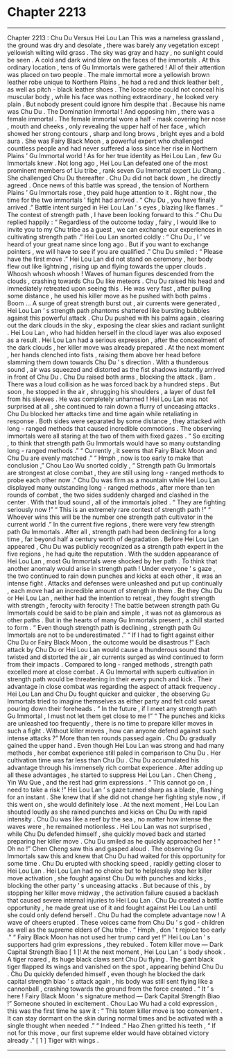 
# Chapter 2213


---

Chapter 2213 : Chu Du Versus Hei Lou Lan
This was a nameless grassland , the ground was dry and desolate , there was barely any vegetation except yellowish wilting wild grass .
The sky was gray and hazy , no sunlight could be seen .
A cold and dark wind blew on the faces of the immortals .
At this ordinary location , tens of Gu Immortals were gathered !
All of their attention was placed on two people .
The male immortal wore a yellowish brown leather robe unique to Northern Plains , he had a red and thick leather belt , as well as pitch - black leather shoes .
The loose robe could not conceal his muscular body , while his face was nothing extraordinary , he looked very plain .
But nobody present could ignore him despite that .
Because his name was Chu Du .
The Domination Immortal !
And opposing him , there was a female immortal .
The female immortal wore a half - mask covering her nose , mouth and cheeks , only revealing the upper half of her face , which showed her strong contours , sharp and long brows , bright eyes and a bold aura .
She was Fairy Black Moon , a powerful expert who challenged countless people and had never suffered a loss since her rise in Northern Plains ’ Gu Immortal world !
As for her true identity as Hei Lou Lan , few Gu Immortals knew .
Not long ago , Hei Lou Lan defeated one of the most prominent members of Liu tribe , rank seven Gu Immortal expert Liu Chang . She challenged Chu Du thereafter .
Chu Du did not back down , he directly agreed .
Once news of this battle was spread , the tension of Northern Plains ’ Gu Immortals rose , they paid huge attention to it .
Right now , the time for the two immortals ’ fight had arrived .
“ Chu Du , you have finally arrived .” Battle intent surged in Hei Lou Lan ’ s eyes , blazing like flames .
“ The contest of strength path , I have been looking forward to this .” Chu Du replied happily : “ Regardless of the outcome today , fairy , I would like to invite you to my Chu tribe as a guest , we can exchange our experiences in cultivating strength path .”
Hei Lou Lan snorted coldly : “ Chu Du , I ’ ve heard of your great name since long ago . But if you want to exchange pointers , we will have to see if you are qualified .”
Chu Du smiled : “ Please have the first move .”
Hei Lou Lan did not stand on ceremony , her body flew out like lightning , rising up and flying towards the upper clouds .
Whoosh whoosh whoosh !
Waves of human figures descended from the clouds , crashing towards Chu Du like meteors .
Chu Du raised his head and immediately retreated upon seeing this .
He was very fast , after pulling some distance , he used his killer move as he pushed with both palms .
Boom …
A surge of great strength burst out , air currents were generated , Hei Lou Lan ’ s strength path phantoms shattered like bursting bubbles against this powerful attack .
Chu Du pushed with his palms again , clearing out the dark clouds in the sky , exposing the clear skies and radiant sunlight .
Hei Lou Lan , who had hidden herself in the cloud layer was also exposed as a result .
Hei Lou Lan had a serious expression , after the concealment of the dark clouds , her killer move was already prepared .
At the next moment , her hands clenched into fists , raising them above her head before slamming them down towards Chu Du ’ s direction .
With a thunderous sound , air was squeezed and distorted as the fist shadows instantly arrived in front of Chu Du .
Chu Du raised both arms , blocking the attack .
Bam .
There was a loud collision as he was forced back by a hundred steps .
But soon , he stopped in the air , shrugging his shoulders , a layer of dust fell from his sleeves .
He was completely unharmed !
Hei Lou Lan was not surprised at all , she continued to rain down a flurry of unceasing attacks .
Chu Du blocked her attacks time and time again while retaliating in response .
Both sides were separated by some distance , they attacked with long - ranged methods that caused incredible commotions .
The observing immortals were all staring at the two of them with fixed gazes .
“ So exciting , to think that strength path Gu Immortals would have so many outstanding long - ranged methods .”
“ Currently , it seems that Fairy Black Moon and Chu Du are evenly matched .”
“ Hmph , now is too early to make that conclusion ,” Chou Lao Wu snorted coldly , “ Strength path Gu Immortals are strongest at close combat , they are still using long - ranged methods to probe each other now .”
Chu Du was firm as a mountain while Hei Lou Lan displayed many outstanding long - ranged methods , after more than ten rounds of combat , the two sides suddenly charged and clashed in the center .
With that loud sound , all of the immortals jolted .
“ They are fighting seriously now !”
“ This is an extremely rare contest of strength path !”
“ Whoever wins this will be the number one strength path cultivator in the current world .”
In the current five regions , there were very few strength path Gu Immortals .
After all , strength path had been declining for a long time , far beyond half a century worth of degradation .
Before Hei Lou Lan appeared , Chu Du was publicly recognized as a strength path expert in the five regions , he had quite the reputation . With the sudden appearance of Hei Lou Lan , most Gu Immortals were shocked by her path . To think that another anomaly would arise in strength path !
Under everyone ’ s gaze , the two continued to rain down punches and kicks at each other , it was an intense fight .
Attacks and defenses were unleashed and put up continually , each move had an incredible amount of strength in them .
Be they Chu Du or Hei Lou Lan , neither had the intention to retreat , they fought strength with strength , ferocity with ferocity !
The battle between strength path Gu Immortals could be said to be plain and simple , it was not as glamorous as other paths . But in the hearts of many Gu Immortals present , a chill started to form .
“ Even though strength path is declining , strength path Gu Immortals are not to be underestimated .”
“ If I had to fight against either Chu Du or Fairy Black Moon , the outcome would be disastrous !”
Each attack by Chu Du or Hei Lou Lan would cause a thunderous sound that twisted and distorted the air , air currents surged as wind continued to form from their impacts .
Compared to long - ranged methods , strength path excelled more at close combat .
A Gu Immortal with superb cultivation in strength path would be threatening in their every punch and kick .
Their advantage in close combat was regarding the aspect of attack frequency .
Hei Lou Lan and Chu Du fought quicker and quicker , the observing Gu Immortals tried to imagine themselves as either party and felt cold sweat pouring down their foreheads .
“ In the future , if I meet any strength path Gu Immortal , I must not let them get close to me !”
“ The punches and kicks are unleashed too frequently , there is no time to prepare killer moves in such a fight . Without killer moves , how can anyone defend against such intense attacks ?”
More than ten rounds passed again .
Chu Du gradually gained the upper hand .
Even though Hei Lou Lan was strong and had many methods , her combat experience still paled in comparison to Chu Du .
Her cultivation time was far less than Chu Du .
Chu Du accumulated his advantage through his immensely rich combat experience . After adding up all these advantages , he started to suppress Hei Lou Lan .
Chen Cheng , Yin Wu Que , and the rest had grim expressions .
“ This cannot go on , I need to take a risk !” Hei Lou Lan ’ s gaze turned sharp as a blade , flashing for an instant .
She knew that if she did not change her fighting style now , if this went on , she would definitely lose .
At the next moment , Hei Lou Lan shouted loudly as she rained punches and kicks on Chu Du with rapid intensity .
Chu Du was like a reef by the sea , no matter how intense the waves were , he remained motionless .
Hei Lou Lan was not surprised , while Chu Du defended himself , she quickly moved back and started preparing her killer move .
Chu Du smiled as he quickly approached her !
“ Oh no !” Chen Cheng saw this and gasped aloud .
The observing Gu Immortals saw this and knew that Chu Du had waited for this opportunity for some time .
Chu Du erupted with shocking speed , rapidly getting closer to Hei Lou Lan .
Hei Lou Lan had no choice but to helplessly stop her killer move activation , she fought against Chu Du with punches and kicks , blocking the other party ’ s unceasing attacks .
But because of this , by stopping her killer move midway , the activation failure caused a backlash that caused severe internal injuries to Hei Lou Lan .
Chu Du created a battle opportunity , he made great use of it and fought against Hei Lou Lan until she could only defend herself .
Chu Du had the complete advantage now !
A wave of cheers erupted .
These voices came from Chu Du ’ s god - children as well as the supreme elders of Chu tribe .
“ Hmph , don ’ t rejoice too early .”
“ Fairy Black Moon has not used her trump card yet !”
Hei Lou Lan ’ s supporters had grim expressions , they rebuked .
Totem killer move — Dark Capital Strength Biao [ 1 ]!
At the next moment , Hei Lou Lan ’ s body shook .
A tiger roared , its huge black claws sent Chu Du flying .
The giant black tiger flapped its wings and vanished on the spot , appearing behind Chu Du .
Chu Du quickly defended himself , even though he blocked the dark capital strength biao ’ s attack again , his body was still sent flying like a cannonball , crashing towards the ground from the force created .
“ It ’ s here ! Fairy Black Moon ’ s signature method — Dark Capital Strength Biao !” Someone shouted in excitement .
Chou Lao Wu had a cold expression , this was the first time he saw it : “ This totem killer move is too convenient . It can stay dormant on the skin during normal times and be activated with a single thought when needed .”
“ Indeed .” Hao Zhen gritted his teeth , “ If not for this move , our first supreme elder would have obtained victory already .”
[ 1 ] Tiger with wings .

---

